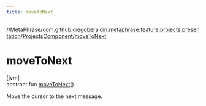 ```yaml
---
title: moveToNext
---
```

//[MetaPhrase](../../../index.html)/[com.github.diegoberaldin.metaphrase.feature.projects.presentation](../index.html)/[ProjectsComponent](index.html)/[moveToNext](move-to-next.html)



# moveToNext



[jvm]\
abstract fun [moveToNext](move-to-next.html)()



Move the cursor to the next message.




